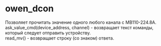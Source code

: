 # owen_dcon
Позволяет прочитать значение одного любого канала с МВ110-224.8А.<br />
ask_value_cmd(device_address, channel) - возвращает текст команды, который следует отправить устройству.<br />
read_mv() - возвращает строку (со знаком) ответа.
